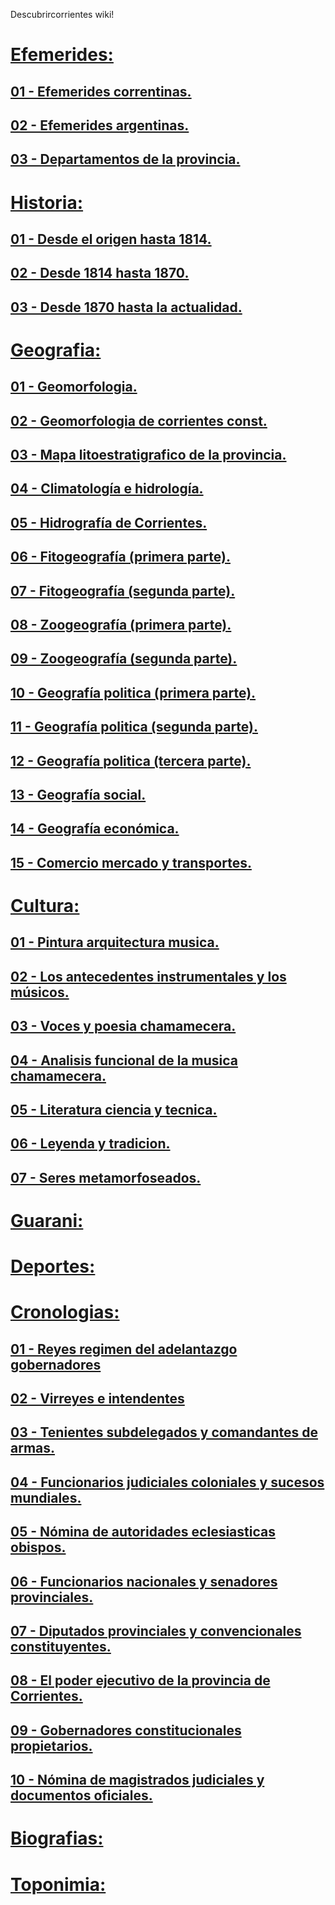 Descubrircorrientes wiki!

# [Efemerides:](01-Efemerides)

## [01 - Efemerides correntinas.](01-Efemerides-correntinas)

## [02 - Efemerides argentinas.](02-Efemerides-argentinas)

## [03 - Departamentos de la provincia.](03-Departamentos-de-la-provincia)


# [Historia:](02-Historia)

## [01 - Desde el origen hasta 1814.](01-Desde-el-origen-hasta-1814)

## [02 - Desde 1814 hasta 1870.](02-Desde-1814-hasta-1870)

## [03 - Desde 1870 hasta la actualidad.](03-Desde-1870-hasta-la-actualidad)


# [Geografia:](03-Geografia)

## [01 - Geomorfologia.](01-geomorfologia)

## [02 - Geomorfologia de corrientes const.](02-geomorfologia-de-corrientes-const)

## [03 - Mapa litoestratigrafico de la provincia.](03-mapa-lito-estratigrafico-de-la-provi)

## [04 - Climatología e hidrología.](04-climatologia-hidrologia)

## [05 - Hidrografía de Corrientes.](05-hidrografia-de-corrientes)

## [06 - Fitogeografía (primera parte).](06-fitogeografia)

## [07 - Fitogeografía (segunda parte).](07-fitogeografia-segunda-parte)

## [08 - Zoogeografía (primera parte).](08-zoogeografia-primera-parte)

## [09 - Zoogeografía (segunda parte).](09-zoogeografia-segunda-parte-pece)

## [10 - Geografía politica (primera parte).](10-geografia-politica-primera-parte)

## [11 - Geografía politica (segunda parte).](11-geografia-politica-segunda-parte)

## [12 - Geografía politica (tercera parte).](12-geografia-politica-tercera-parte)

## [13 - Geografía social.](13-geografia-social-geografia-de-las)

## [14 - Geografía económica.](14-geografia-economica-rasgos-genera)

## [15 - Comercio mercado y transportes.](15-comercio-mercado-y-transportes)


# [Cultura:](04-Cultura)

## [01 - Pintura arquitectura musica.](01-pintura-arquitectura-musica)

## [02 - Los antecedentes instrumentales y los músicos.](02-los-antecedentes-instrumentales-y-los-musicos-ch)

## [03 - Voces y poesia chamamecera.](03-voces-y-poesia-chamamecera)

## [04 - Analisis funcional de la musica chamamecera.](04-analisis-funcional-de-la-musica-chamamecera)

## [05 - Literatura ciencia y tecnica.](05-literatura-ciencia-y-tecnica)

## [06 - Leyenda y tradicion.](06-leyenda-y-tradicion)

## [07 - Seres metamorfoseados.](07-seres-metamorfoseados)


# [Guarani:](05-Guarani)

# [Deportes:](06-Deportes)

# [Cronologias:](07-Cronologias)

## [01 - Reyes regimen del adelantazgo gobernadores](01-reyes-regimen-del-adelantazgo-gobernadores0)

## [02 - Virreyes e intendentes](02-virreyes-e-intendentes0)

## [03 - Tenientes subdelegados y comandantes de armas.](03-tenientes-subdelegados-y-comandantes-de-armas0)

## [04 - Funcionarios judiciales coloniales y sucesos mundiales.](04-funcionarios-judiciales-coloniales-y-sucesos-mund0)

## [05 - Nómina de autoridades eclesiasticas obispos.](05-nomina-de-autoridades-eclesiasticas-obispos-pre0)

## [06 - Funcionarios nacionales y senadores provinciales.](06-funcionarios-nacionales-y-senadores-provinciales0)

## [07 - Diputados provinciales y convencionales constituyentes.](07-diputados-provinciales-y-convencionales-constituy0)

## [08 - El poder ejecutivo de la provincia de Corrientes.](08-el-poder-ejecutivo-de-la-provincia-de-corrientes0)

## [09 - Gobernadores constitucionales propietarios.](09-gobernadores-constitucionales-propietarios-obis0)

## [10 - Nómina de magistrados judiciales y documentos oficiales.](10-nomina-de-magistrados-judiciales-y-documentos-of0)


# [Biografias:](08-Biografias)

# [Toponimia:](09-Toponimia)
